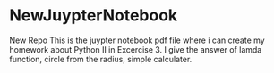 # NewJuypterNotebook
New Repo
This is the juypter notebook pdf file where i can create my homework about Python II in Excercise 3. I give the answer of lamda function, circle from the radius, simple calculater.
